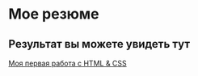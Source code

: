 # Мое резюме

## Результат вы можете увидеть тут 



[Моя первая работа с HTML & CSS ](https://jushhh.github.io/resume/)
